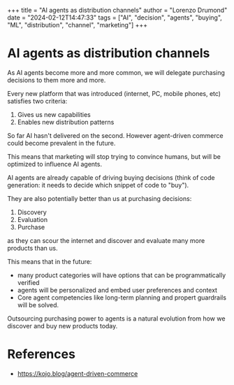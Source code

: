 +++
title = "AI agents as distribution channels"
author = "Lorenzo Drumond"
date = "2024-02-12T14:47:33"
tags = ["AI",  "decision",  "agents",  "buying",  "ML",  "distribution",  "channel",  "marketing"]
+++


# AI agents as distribution channels

As AI agents become more and more common, we will delegate purchasing decisions to them more and more.

Every new platform that was introduced (internet, PC, mobile phones, etc) satisfies two criteria:

1. Gives us new capabilities
2. Enables new distribution patterns

So far AI hasn't delivered on the second. However agent-driven commerce could become prevalent in the future.

This means that marketing will stop trying to convince humans, but will be optimized to influence AI agents.

AI agents are already capable of driving buying decisions (think of code generation: it needs to decide which snippet of code to "buy").

They are also potentially better than us at purchasing decisions:

1. Discovery
2. Evaluation
3. Purchase

as they can scour the internet and discover and evaluate many more products than us.

This means that in the future:

- many product categories will have options that can be programmatically verified
- agents will be personalized and embed user preferences and context
-  Core agent competencies like long-term planning and propert guardrails will be solved.

Outsourcing purchasing power to agents is a natural evolution from how we discover and buy new products today.

# References
- https://kojo.blog/agent-driven-commerce
